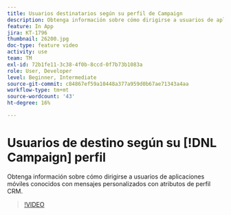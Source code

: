 ```yaml
---
title: Usuarios destinatarios según su perfil de Campaign
description: Obtenga información sobre cómo dirigirse a usuarios de aplicaciones móviles conocidos con mensajes personalizados con atributos de perfil CRM.
feature: In App
jira: KT-1796
thumbnail: 26200.jpg
doc-type: feature video
activity: use
team: TM
exl-id: 72b1fe11-3c38-4f0b-8ccd-0f7b73b1083a
role: User, Developer
level: Beginner, Intermediate
source-git-commit: c84867ef59a10448a377a959d0b67ae71343a4aa
workflow-type: tm+mt
source-wordcount: '43'
ht-degree: 16%

---
```


# Usuarios de destino según su [!DNL Campaign] perfil

Obtenga información sobre cómo dirigirse a usuarios de aplicaciones móviles conocidos con mensajes personalizados con atributos de perfil CRM.

>[!VIDEO](https://video.tv.adobe.com/v/26200?quality=12&learn=on)
